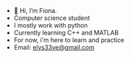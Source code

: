 - 👋 Hi, I’m Fiona.
- Computer science student
- I mostly work with python
- Currently learning C++ and MATLAB
- For now, i'm here to learn and practice
- Email: elys33ve@gmail.com

